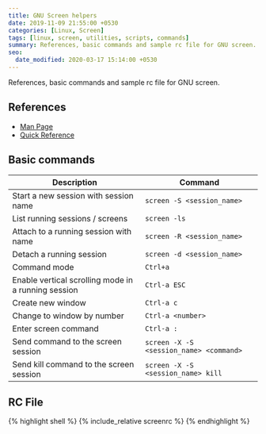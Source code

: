 ```yaml
---
title: GNU Screen helpers
date: 2019-11-09 21:55:00 +0530
categories: [Linux, Screen]
tags: [linux, screen, utilities, scripts, commands]
summary: References, basic commands and sample rc file for GNU screen.
seo:
  date_modified: 2020-03-17 15:14:00 +0530
---
```


References, basic commands and sample rc file for GNU screen.

## References

- [Man Page](https://www.gnu.org/software/screen/manual/screen.html)
- [Quick Reference](http://aperiodic.net/screen/quick_reference)

## Basic commands

| Description                                         | Command                                 |
| --------------------------------------------------- | --------------------------------------- |
| Start a new session with session name               | `screen -S <session_name>`              |
| List running sessions / screens                     | `screen -ls`                            |
| Attach to a running session with name               | `screen -R <session_name>`              |
| Detach a running session                            | `screen -d <session_name>`              |
| Command mode                                        | `Ctrl+a`                                |
| Enable vertical scrolling mode in a running session | `Ctrl-a ESC`                            |
| Create new window                                   | `Ctrl-a c`                              |
| Change to window by number                          | `Ctrl-a <number>`                       |
| Enter screen command                                | `Ctrl-a :`                              |
| Send command to the screen session                  | `screen -X -S <session_name> <command>` |
| Send kill command to the screen session             | `screen -X -S <session_name> kill`      |

## RC File

{% highlight shell %}
{% include_relative screenrc %}
{% endhighlight %}
